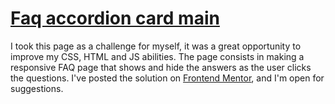 # [Faq accordion card main](https://thurzinrb.github.io/faq-accordion-card-main/index.html)

I took this page as a challenge for myself, it was a great opportunity to improve my CSS, HTML and JS abilities. The page consists in making a responsive FAQ page that shows and hide the answers as the user clicks the questions. I've posted the solution on [Frontend Mentor](http://frontendmentor.io/), and I'm open for suggestions.
